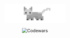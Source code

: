 <div align="center">

<img src="blep.png" width="200px">

![Codewars](https://www.codewars.com/users/hitblast/badges/large)

</div>
